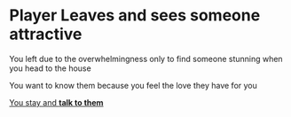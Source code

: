# Player Leaves and sees someone attractive
You left due to the overwhelmingness only to find someone stunning when you head to the house

You want to know them because you feel the love they have for you


[You stay and **talk to them**](dating.md)
